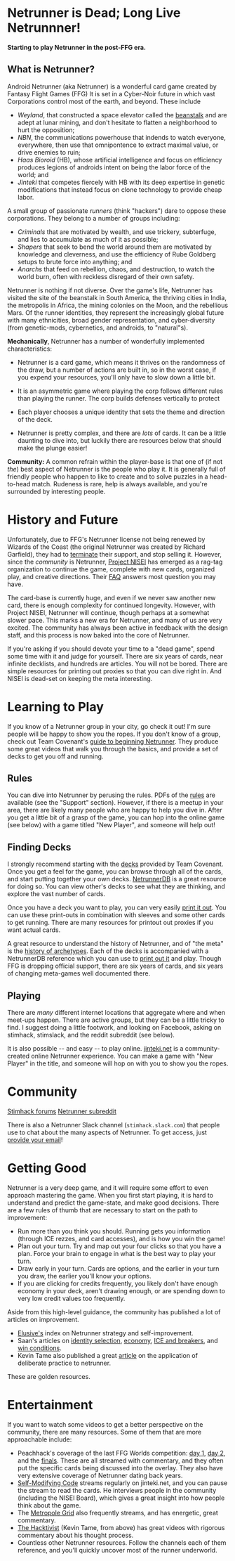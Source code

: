 # Netrunner is Dead; Long Live Netrunnner!
**Starting to play Netrunner in the post-FFG era.**

## What is Netrunner?

Android Netrunner (aka Netrunner) is a wonderful card game created by Fantasy Flight Games (FFG)
It is set in a Cyber-Noir future in which vast Corporations control most of the earth, and beyond.
These include
- *Weyland*, that constructed a space elevator called the [beanstalk]() and are adept at lunar mining, and don't hesitate to flatten a neighborhood to hurt the opposition;
- *NBN*, the communications powerhouse that indends to watch everyone, everywhere, then use that omnipontence to extract maximal value, or drive enemies to ruin;
- *Haas Bioroid* (HB), whose artificial intelligence and focus on efficiency produces legions of androids intent on being the labor force of the world; and
- *Jinteki* that competes fiercely with HB with its deep expertise in genetic modifications that instead focus on clone technology to provide cheap labor.

A small group of passionate *runners* (think "hackers") dare to oppose these corporations.
They belong to a number of groups including:
- *Criminals* that are motivated by wealth, and use trickery, subterfuge, and lies to accumulate as much of it as possible;
- *Shapers* that seek to bend the world around them are motivated by knowledge and cleverness, and use the efficiency of Rube Goldberg setups to brute force into anything; and
- *Anarchs* that feed on rebellion, chaos, and destruction, to watch the world burn, often with reckless disregard of their own safety.

Netrunner is nothing if not diverse.
Over the game's life, Netrunner has visited the site of the beanstalk in South America, the thriving cities in India, the metropolis in Africa, the mining colonies on the Moon, and the rebellious Mars.
Of the runner identities, they represent the increasingly global future with many ethnicities, broad gender representation, and cyber-diversity (from genetic-mods, cybernetics, and androids, to "natural"s).

**Mechanically**, Netrunner has a number of wonderfully implemented characteristics:

- Netrunner is a card game, which means it thrives on the randomness of the draw, but a number of actions are built in, so in the worst case, if you expend your resources, you'll only have to slow down a little bit.
- It is an asymmetric game where playing the corp follows different rules than playing the runner.
	The corp builds defenses vertically to protect

- Each player chooses a unique identity that sets the theme and direction of the deck.
- Netrunner is pretty complex, and there are *lots* of cards.
	It can be a little daunting to dive into, but luckily there are resources below that should make the plunge easier!

**Community:**
A common refrain within the player-base is that one of (if not *the*) best aspect of Netrunner is the people who play it.
It is generally full of friendly people who happen to like to create and to solve puzzles in a head-to-head match.
Rudeness is rare, help is always available, and you're surrounded by interesting people.

# History and Future

Unfortunately, due to FFG's Netrunner license not being renewed by Wizards of the Coast (the original Netrunner was created by Richard Garfield), they had to [terminate](https://www.fantasyflightgames.com/en/news/2018/6/8/jacking-out/) their support, and stop selling it.
However, since the *community* is Netrunner, [Project NISEI](https://stimhack.com/introducing-nisei-a-fan-organization-dedicated-to-continuing-netrunner/) has emerged as a rag-tag organization to continue the game, complete with new cards, organized play, and creative directions.
Their [FAQ](https://docs.google.com/document/d/19cmyorS5id67CIhRd28e7q-dHHvvKjShNRtGDQYg8AM/edit) answers most question you may have.

The card-base is currently huge, and even if we never saw another new card, there is enough complexity for continued longevity.
However, with Project NISEI, Netrunner will continue, though perhaps at a somewhat slower pace.
This marks a new era for Netrunner, and many of us are very excited.
The community has always been active in feedback with the design staff, and this process is now baked into the core of Netrunner.

If you're asking if you should devote your time to a "dead game", spend some time with it and judge for yourself.
There are six years of cards, near infinite decklists, and hundreds are articles.
You will not be bored.
There are simple resources for printing out proxies so that you can dive right in.
And NISEI is dead-set on keeping the meta interesting.

# Learning to Play

If you know of a Netrunner group in your city, go check it out!
I'm sure people will be happy to show you the ropes.
If you don't know of a group, check out Team Covenant's [guide to beginning Netrunner](https://teamcovenant.com/learning/android-netrunner/how-to-play-guide-new-players-anr).
They produce some great videos that walk you through the basics, and provide a set of decks to get you off and running.

## Rules

You can dive into Netrunner by perusing the rules.
PDFs of the [rules](https://www.fantasyflightgames.com/en/products/android-netrunner-the-card-game/) are available (see the "Support" section).
However, if there is a meetup in your area, there are likely many people who are happy to help you dive in.
After you get a little bit of a grasp of the game, you can hop into the online game (see below) with a game titled "New Player", and someone will help out!

## Finding Decks

I strongly recommend starting with the [decks](https://teamcovenant.com/learning/android-netrunner/how-to-play-guide-new-players-anr) provided by Team Covenant.
Once you get a feel for the game, you can browse through all of the cards, and start putting together your own decks.
[NetrunnerDB](http://www.netrunnerdb.com/) is a great resource for doing so.
You can view other's decks to see what they are thinking, and explore the vast number of cards.

Once you have a deck you want to play, you can very easily [print it out](https://gparmer.github.io/anrproxy/?id=49800).
You can use these print-outs in combination with sleeves and some other cards to get running.
There are many resources for printout out proxies if you want actual cards.

A great resource to understand the history of Netrunner, and of "the meta" is the [history of archetypes](https://docs.google.com/presentation/d/1DVyaSGnzbha30yd2FAHL2TUrTkYOcNstOPCyx4QHlEU/edit#slide=id.g163f2816ec_0_58).
Each of the decks is accompanied with a NetrunnerDB reference which you can use to [print out it](https://gparmer.github.io/anrproxy/?id=49800) and play.
Though FFG is dropping official support, there are six years of cards, and six years of changing meta-games well documented there.

## Playing

There are *many* different internet locations that aggregate where and when meet-ups happen.
There are active groups, but they can be a little tricky to find.
I suggest doing a little footwork, and looking on Facebook, asking on stimhack, stimslack, and the reddit subreddit (see below).

It is also possible -- and easy -- to play online.
[jinteki.net](https://www.jinteki.net/) is a community-created online Netrunner experience.
You can make a game with "New Player" in the title, and someone will hop on with you to show you the ropes.

# Community

[Stimhack forums](https://forum.stimhack.com/)
[Netrunner subreddit](http://netrunner.reddit.com/)

There is also a Netrunner Slack channel (`stimhack.slack.com`) that people use to chat about the many aspects of Netrunner.
To get access, just [provide your email](https://stimhackslackinvite.herokuapp.com/)!

# Getting Good

Netrunner is a very deep game, and it will require some effort to even approach mastering the game.
When you first start playing, it is hard to understand and predict the game-state, and make good decisions.
There are a few rules of thumb that are necessary to start on the path to improvement:

- Run more than you think you should.
	Running gets you information (through ICE rezzes, and card accesses), and is how you win the game!
- Plan out your turn.
	Try and map out your four clicks so that you have a plan.
	Force your brain to engage in what is the best way to play your turn.
- Draw early in your turn.
	Cards are options, and the earlier in your turn you draw, the earlier you'll know your options.
- If you are clicking for credits frequently, you likely don't have enough economy in your deck, aren't drawing enough, or are spending down to very low credit values too frequently.

Aside from this high-level guidance, the community has published a lot of articles on improvement.

- [Elusive's](https://stimhack.com/the-skills-of-netrunner-index/) index on Netrunner strategy and self-improvement.
- Saan's articles on [identity selection](https://stimhack.com/the-most-consistent-card-in-your-deck/), [economy](https://stimhack.com/giving-your-deck-enough-credit/), [ICE and breakers](https://stimhack.com/ice-and-icebreakers/), and [win conditions](https://stimhack.com/win-conditions/).
- Kevin Tame also published a great [article](https://stimhack.com/how-deliberate-practice-helps-me-become-a-better-netrunner-player-by-kevin-tame/) on the application of deliberate practice to netrunner.

These are golden resources.

# Entertainment

If you want to watch some videos to get a better perspective on the community, there are many resources.
Some of them that are more approachable include:

- Peachhack's coverage of the last FFG Worlds competition: [day 1](https://www.twitch.tv/videos/309975216), [day 2](https://www.twitch.tv/videos/309975350), and the [finals](https://www.twitch.tv/videos/309975967).
	These are all streamed with commentary, and they often put the specific cards being discussed into the overlay.
	They also have very extensive coverage of Netrunner dating back years.
- [Self-Modifying Code](https://www.youtube.com/channel/UCrcjou2_8t7wFun9m68Ufyg) streams regularly on jinteki.net, and you can pause the stream to read the cards.
	He interviews people in the community (including the NISEI Board), which gives a great insight into how people think about the game.
- The [Metropole Grid](https://www.youtube.com/channel/UCQ7hPuO4R15t0qAKnjFi-Iw) also frequently streams, and has energetic, great commentary.
- [The Hacktivist](https://www.youtube.com/channel/UCeJXRdVkWl_5Id7UwPvbvpg) (Kevin Tame, from above) has great videos with rigorous commentary about his thought process.
- Countless other Netrunner resources.
	Follow the channels each of them reference, and you'll quickly uncover most of the runner underworld.
